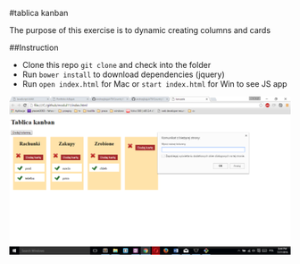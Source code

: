 #tablica kanban

The purpose of this exercise is to dynamic creating columns and cards

##Instruction

- Clone this repo ```git clone``` and check into the folder 
- Run ```bower install``` to download dependencies (jquery)
- Run ```open index.html``` for Mac or ```start index.html``` for Win to see JS app




![sass-js-coding-test screenshot](https://github.com/andrzejbajuk79/rep8column/blob/master/img/Screenshot%20(9).png?raw=true)
